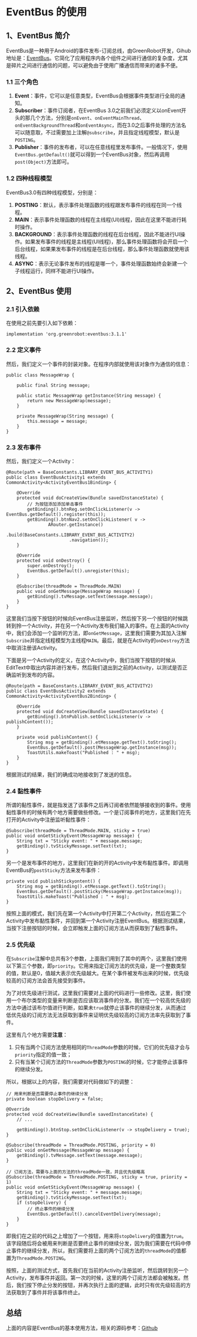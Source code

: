# EventBus 的使用

## 1、EventBus 简介

EventBus是一种用于Android的事件发布-订阅总线，由GreenRobot开发，Gihub地址是：[EventBus](https://github.com/greenrobot/EventBus)。它简化了应用程序内各个组件之间进行通信的复杂度，尤其是碎片之间进行通信的问题，可以避免由于使用广播通信而带来的诸多不便。

### 1.1 三个角色

1. **Event**：事件，它可以是任意类型，EventBus会根据事件类型进行全局的通知。
2. **Subscriber**：事件订阅者，在EventBus 3.0之前我们必须定义以onEvent开头的那几个方法，分别是`onEvent`、`onEventMainThread`、`onEventBackgroundThread`和`onEventAsync`，而在3.0之后事件处理的方法名可以随意取，不过需要加上注解`@subscribe`，并且指定线程模型，默认是`POSTING`。
3. **Publisher**：事件的发布者，可以在任意线程里发布事件。一般情况下，使用`EventBus.getDefault()`就可以得到一个EventBus对象，然后再调用`post(Object)`方法即可。

### 1.2 四种线程模型

EventBus3.0有四种线程模型，分别是：

1. **POSTING**：默认，表示事件处理函数的线程跟发布事件的线程在同一个线程。
2. **MAIN**：表示事件处理函数的线程在主线程(UI)线程，因此在这里不能进行耗时操作。
3. **BACKGROUND**：表示事件处理函数的线程在后台线程，因此不能进行UI操作。如果发布事件的线程是主线程(UI线程)，那么事件处理函数将会开启一个后台线程，如果果发布事件的线程是在后台线程，那么事件处理函数就使用该线程。
4. **ASYNC**：表示无论事件发布的线程是哪一个，事件处理函数始终会新建一个子线程运行，同样不能进行UI操作。

## 2、EventBus 使用

### 2.1 引入依赖

在使用之前先要引入如下依赖：

    implementation 'org.greenrobot:eventbus:3.1.1'

### 2.2 定义事件

然后，我们定义一个事件的封装对象。在程序内部就使用该对象作为通信的信息：

```
public class MessageWrap {

    public final String message;

    public static MessageWrap getInstance(String message) {
        return new MessageWrap(message);
    }

    private MessageWrap(String message) {
        this.message = message;
    }
}
```

### 2.3 发布事件

然后，我们定义一个Activity：

```
@Route(path = BaseConstants.LIBRARY_EVENT_BUS_ACTIVITY1)
public class EventBusActivity1 extends CommonActivity<ActivityEventBus1Binding> {

    @Override
    protected void doCreateView(Bundle savedInstanceState) {
        // 为按钮添加添加单击事件
        getBinding().btnReg.setOnClickListener(v -> EventBus.getDefault().register(this));
        getBinding().btnNav2.setOnClickListener( v ->
                ARouter.getInstance()
                        .build(BaseConstants.LIBRARY_EVENT_BUS_ACTIVITY2)
                        .navigation());
    }

    @Override
    protected void onDestroy() {
        super.onDestroy();
        EventBus.getDefault().unregister(this);
    }

    @Subscribe(threadMode = ThreadMode.MAIN)
    public void onGetMessage(MessageWrap message) {
        getBinding().tvMessage.setText(message.message);
    }
}
```

这里我们当按下按钮的时候向EventBus注册监听，然后按下另一个按钮的时候跳转到拎一个Activity，并在另一个Activity发布我们输入的事件。在上面的Activity中，我们会添加一个监听的方法，即`onGetMessage`，这里我们需要为其加入注解`Subscribe`并指定线程模型为主线程`MAIN`。最后，就是在Activity的`onDestroy`方法中取消注册该Activity。

下面是另一个Activity的定义，在这个Activity中，我们当按下按钮的时候从EditText中取出内容并进行发布，然后我们退出到之前的Activity，以测试是否正确监听到发布的内容。

```
@Route(path = BaseConstants.LIBRARY_EVENT_BUS_ACTIVITY2)
public class EventBusActivity2 extends CommonActivity<ActivityEventBus2Binding> {

    @Override
    protected void doCreateView(Bundle savedInstanceState) {
        getBinding().btnPublish.setOnClickListener(v -> publishContent());
    }

    private void publishContent() {
        String msg = getBinding().etMessage.getText().toString();
        EventBus.getDefault().post(MessageWrap.getInstance(msg));
        ToastUtils.makeToast("Published : " + msg);
    }
}
```

根据测试的结果，我们的确成功地接收到了发送的信息。

### 2.4 黏性事件

所谓的黏性事件，就是指发送了该事件之后再订阅者依然能够接收到的事件。使用黏性事件的时候有两个地方需要做些修改。一个是订阅事件的地方，这里我们在先打开的Activity中注册监听黏性事件：

    @Subscribe(threadMode = ThreadMode.MAIN, sticky = true)
    public void onGetStickyEvent(MessageWrap message) {
        String txt = "Sticky event: " + message.message;
        getBinding().tvStickyMessage.setText(txt);
    }

另一个是发布事件的地方，这里我们在新的开的Activity中发布黏性事件。即调用EventBus的`postSticky`方法来发布事件：

    private void publishStickyontent() {
        String msg = getBinding().etMessage.getText().toString();
        EventBus.getDefault().postSticky(MessageWrap.getInstance(msg));
        ToastUtils.makeToast("Published : " + msg);
    }

按照上面的模式，我们先在第一个Activity中打开第二个Activity，然后在第二个Activity中发布黏性事件，并回到第一个Activity注册EventBus。根据测试结果，当按下注册按钮的时候，会立即触发上面的订阅方法从而获取到了黏性事件。

### 2.5 优先级

在`Subscribe`注解中总共有3个参数，上面我们用到了其中的两个，这里我们使用以下第三个参数，即`priority`。它用来指定订阅方法的优先级，是一个整数类型的值，默认是0，值越大表示优先级越大。在某个事件被发布出来的时候，优先级较高的订阅方法会首先接受到事件。

为了对优先级进行测试，这里我们需要对上面的代码进行一些修改。这里，我们使用一个布尔类型的变量来判断是否应该取消事件的分发。我们在一个较高优先级的方法中通过该布尔值进行判断，如果未`true`就停止该事件的继续分发，从而通过低优先级的订阅方法无法获取到事件来证明优先级较高的订阅方法率先获取到了事件。

这里有几个地方需要**注意**：

1. 只有当两个订阅方法使用相同的`ThreadMode`参数的时候，它们的优先级才会与`priority`指定的值一致；
2. 只有当某个订阅方法的`ThreadMode`参数为`POSTING`的时候，它才能停止该事件的继续分发。

所以，根据以上的内容，我们需要对代码做如下的调整：

    // 用来判断是否需要停止事件的继续分发
    private boolean stopDelivery = false;

    @Override
    protected void doCreateView(Bundle savedInstanceState) {
        // ...

        getBinding().btnStop.setOnClickListener(v -> stopDelivery = true);
    }

    @Subscribe(threadMode = ThreadMode.POSTING, priority = 0)
    public void onGetMessage(MessageWrap message) {
        getBinding().tvMessage.setText(message.message);
    }

    // 订阅方法，需要与上面的方法的threadMode一致，并且优先级略高
    @Subscribe(threadMode = ThreadMode.POSTING, sticky = true, priority = 1)
    public void onGetStickyEvent(MessageWrap message) {
        String txt = "Sticky event: " + message.message;
        getBinding().tvStickyMessage.setText(txt);
        if (stopDelivery) {
            // 终止事件的继续分发
            EventBus.getDefault().cancelEventDelivery(message);
        }
    }

即我们在之前的代码之上增加了一个按钮，用来将`stopDelivery`的值置为`true`。该字段随后将会被用来判断是否要终止事件的继续分发，因为我们需要在代码中停止事件的继续分发，所以，我们需要将上面的两个订阅方法的`threadMode`的值都置为`ThreadMode.POSTING`。

按照，上面的测试方式，首先我们在当前的Activity注册监听，然后跳转到另一个Activity，发布事件并返回。第一次的时候，这里的两个订阅方法都会被触发。然后，我们按下停止分发的按钮，并再次执行上面的逻辑，此时只有优先级较高的方法获取到了事件并将该事件终止。

## 总结

上面的内容是EventBus的基本使用方法，相关的源码参考：[Github](https://github.com/Shouheng88/Android-references/tree/master/libraries/src/main/java/me/shouheng/libraries/eventbus)

